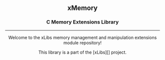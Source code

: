 
<div align="center">

<h2>xMemory</h2>
<h3>C Memory Extensions Library</h3>

</div>

--- 

<div align="center">

Welcome to the xLibs memory management and manipulation
extensions module repository!

This library is a part of the [xLibs][] project.

</div>
